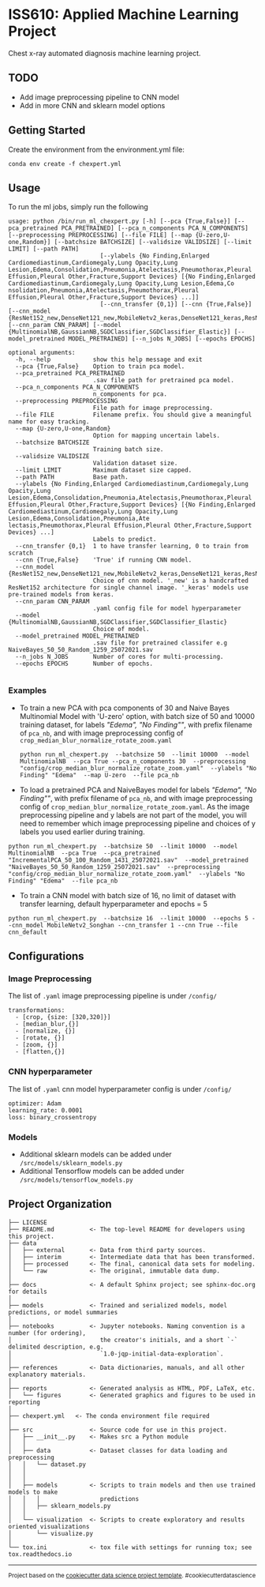 ISS610: Applied Machine Learning Project
==============================

Chest x-ray automated diagnosis machine learning project.

TODO
------------
* Add image preprocessing pipeline to CNN model
* Add in more CNN and sklearn model options

Getting Started
------------

Create the environment from the environment.yml file:

`conda env create -f chexpert.yml`

Usage
------------
To run the ml jobs, simply run the following

```
usage: python /bin/run_ml_chexpert.py [-h] [--pca {True,False}] [--pca_pretrained PCA_PRETRAINED] [--pca_n_components PCA_N_COMPONENTS] [--preprocessing PREPROCESSING] [--file FILE] [--map {U-zero,U-one,Random}] [--batchsize BATCHSIZE] [--validsize VALIDSIZE] [--limit LIMIT] [--path PATH]
                          [--ylabels {No Finding,Enlarged Cardiomediastinum,Cardiomegaly,Lung Opacity,Lung Lesion,Edema,Consolidation,Pneumonia,Atelectasis,Pneumothorax,Pleural Effusion,Pleural Other,Fracture,Support Devices} [{No Finding,Enlarged Cardiomediastinum,Cardiomegaly,Lung Opacity,Lung Lesion,Edema,Co
nsolidation,Pneumonia,Atelectasis,Pneumothorax,Pleural Effusion,Pleural Other,Fracture,Support Devices} ...]]
                          [--cnn_transfer {0,1}] [--cnn {True,False}] [--cnn_model {ResNet152_new,DenseNet121_new,MobileNetv2_keras,DenseNet121_keras,ResNet152_keras}] [--cnn_param CNN_PARAM] [--model {MultinomialNB,GaussianNB,SGDClassifier,SGDClassifier_Elastic}] [--model_pretrained MODEL_PRETRAINED] [--n_jobs N_JOBS] [--epochs EPOCHS]

optional arguments:
  -h, --help            show this help message and exit
  --pca {True,False}    Option to train pca model.
  --pca_pretrained PCA_PRETRAINED
                        .sav file path for pretrained pca model.
  --pca_n_components PCA_N_COMPONENTS
                        n_components for pca.
  --preprocessing PREPROCESSING
                        File path for image preprocessing.
  --file FILE           Filename prefix. You should give a meaningful name for easy tracking.
  --map {U-zero,U-one,Random}
                        Option for mapping uncertain labels.
  --batchsize BATCHSIZE
                        Training batch size.
  --validsize VALIDSIZE
                        Validation dataset size.
  --limit LIMIT         Maximum dataset size capped.
  --path PATH           Base path.
  --ylabels {No Finding,Enlarged Cardiomediastinum,Cardiomegaly,Lung Opacity,Lung Lesion,Edema,Consolidation,Pneumonia,Atelectasis,Pneumothorax,Pleural Effusion,Pleural Other,Fracture,Support Devices} [{No Finding,Enlarged Cardiomediastinum,Cardiomegaly,Lung Opacity,Lung Lesion,Edema,Consolidation,Pneumonia,Ate
lectasis,Pneumothorax,Pleural Effusion,Pleural Other,Fracture,Support Devices} ...]
                        Labels to predict.
  --cnn_transfer {0,1}  1 to have transfer learning, 0 to train from scratch
  --cnn {True,False}    'True' if running CNN model.
  --cnn_model {ResNet152_new,DenseNet121_new,MobileNetv2_keras,DenseNet121_keras,ResNet152_keras}
                        Choice of cnn model. '_new' is a handcrafted ResNet152 architecture for single channel image. '_keras' models use pre-trained models from keras.
  --cnn_param CNN_PARAM
                        .yaml config file for model hyperparameter
  --model {MultinomialNB,GaussianNB,SGDClassifier,SGDClassifier_Elastic}
                        Choice of model.
  --model_pretrained MODEL_PRETRAINED
                        .sav file for pretrained classifer e.g NaiveBayes_50_50_Random_1259_25072021.sav
  --n_jobs N_JOBS       Number of cores for multi-processing.
  --epochs EPOCHS       Number of epochs.


```
###  Examples 

* To train a new PCA with pca components of 30 and Naive Bayes Multinomial Model with 'U-zero' option, with batch size of 50 and 10000 training dataset, 
for labels *"Edema", "No Finding""*, with prefix filename of `pca_nb`, and with image preprocessing config of 
`crop_median_blur_normalize_rotate_zoom.yaml`

    `python run_ml_chexpert.py 
--batchsize 50 
--limit 10000 
--model MultinomialNB 
--pca True --pca_n_components 30 
--preprocessing "config/crop_median_blur_normalize_rotate_zoom.yaml" 
--ylabels "No Finding" "Edema" 
--map U-zero 
--file pca_nb`

* To load a pretrained PCA and NaiveBayes model for labels *"Edema", "No Finding""*, with prefix filename of `pca_nb`, and with image preprocessing config of 
`crop_median_blur_normalize_rotate_zoom.yaml`. As the image preprocessing pipeline and y labels 
are not part of the model, you will need to remember which image preprocessing pipeline and choices of y labels 
you used earlier during training.

`python run_ml_chexpert.py 
--batchsize 50 
--limit 10000 
--model MultinomialNB 
--pca True 
--pca_pretrained "IncrementalPCA_50_100_Random_1431_25072021.sav" 
--model_pretrained "NaiveBayes_50_50_Random_1259_25072021.sav" 
--preprocessing "config/crop_median_blur_normalize_rotate_zoom.yaml" 
--ylabels "No Finding" "Edema" 
--file pca_nb`

* To train a CNN model with batch size of 16, no limit of dataset with transfer learning, default hyperparameter 
and epochs = 5

`python run_ml_chexpert.py 
--batchsize 16 
--limit 10000 
--epochs 5
--cnn_model MobileNetv2_Songhan
--cnn_transfer 1
--cnn True
--file cnn_default`


Configurations
------------

### Image Preprocessing 
The list of `.yaml` image preprocessing pipeline is under `/config/`

```
transformations:
  - [crop, {size: [320,320]}]
  - [median_blur,{}]
  - [normalize, {}]
  - [rotate, {}]
  - [zoom, {}]
  - [flatten,{}]
```

### CNN hyperparameter 
The list of `.yaml` cnn model hyperparameter config is under `/config/`

```
optimizer: Adam
learning_rate: 0.0001
loss: binary_crossentropy
```

### Models

* Additional sklearn models can be added under `/src/models/sklearn_models.py`
 * Additional Tensorflow models can be added under `/src/models/tensorflow_models.py`


Project Organization
------------

    ├── LICENSE
    ├── README.md          <- The top-level README for developers using this project.
    ├── data
    │   ├── external       <- Data from third party sources.
    │   ├── interim        <- Intermediate data that has been transformed.
    │   ├── processed      <- The final, canonical data sets for modeling.
    │   └── raw            <- The original, immutable data dump.
    │
    ├── docs               <- A default Sphinx project; see sphinx-doc.org for details
    │
    ├── models             <- Trained and serialized models, model predictions, or model summaries
    │
    ├── notebooks          <- Jupyter notebooks. Naming convention is a number (for ordering),
    │                         the creator's initials, and a short `-` delimited description, e.g.
    │                         `1.0-jqp-initial-data-exploration`.
    │
    ├── references         <- Data dictionaries, manuals, and all other explanatory materials.
    │
    ├── reports            <- Generated analysis as HTML, PDF, LaTeX, etc.
    │   └── figures        <- Generated graphics and figures to be used in reporting
    │
    ├── chexpert.yml   <- The conda environment file required
    │
    ├── src                <- Source code for use in this project.
    │   ├── __init__.py    <- Makes src a Python module
    │   │
    │   ├── data           <- Dataset classes for data loading and preprocessing
    │   │   └── dataset.py
    │   │
    │   │
    │   ├── models         <- Scripts to train models and then use trained models to make
    │   │   │                 predictions
    │   │   ├── sklearn_models.py
    │   │
    │   └── visualization  <- Scripts to create exploratory and results oriented visualizations
    │       └── visualize.py
    │
    └── tox.ini            <- tox file with settings for running tox; see tox.readthedocs.io


--------

<p><small>Project based on the <a target="_blank" href="https://drivendata.github.io/cookiecutter-data-science/">cookiecutter data science project template</a>. #cookiecutterdatascience</small></p>
